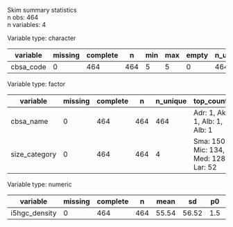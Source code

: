 Skim summary statistics  
 n obs: 464    
 n variables: 4    

Variable type: character

| variable  | missing | complete |  n  | min | max | empty | n_unique |
|-----------|---------|----------|-----|-----|-----|-------|----------|
| cbsa_code |    0    |   464    | 464 |  5  |  5  |   0   |   464    |

Variable type: factor

|   variable    | missing | complete |  n  | n_unique |              top_counts               | ordered |
|---------------|---------|----------|-----|----------|---------------------------------------|---------|
|   cbsa_name   |    0    |   464    | 464 |   464    |    Adr: 1, Akr: 1, Alb: 1, Alb: 1     |  FALSE  |
| size_category |    0    |   464    | 464 |    4     | Sma: 150, Mic: 134, Med: 128, Lar: 52 |  FALSE  |

Variable type: numeric

|   variable    | missing | complete |  n  | mean  |  sd   | p0  | p25  |  p50  |  p75  | p100  |
|---------------|---------|----------|-----|-------|-------|-----|------|-------|-------|-------|
| i5hgc_density |    0    |   464    | 464 | 55.54 | 56.52 | 1.5 | 19.6 | 38.15 | 71.55 | 417.1 |
